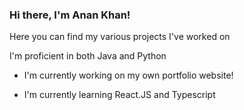 ### Hi there, I'm Anan Khan!

Here you can find my various projects I've worked on 

I'm proficient in both Java and Python

- I'm currently working on my own portfolio website!

- I'm currently learning React.JS and Typescript
